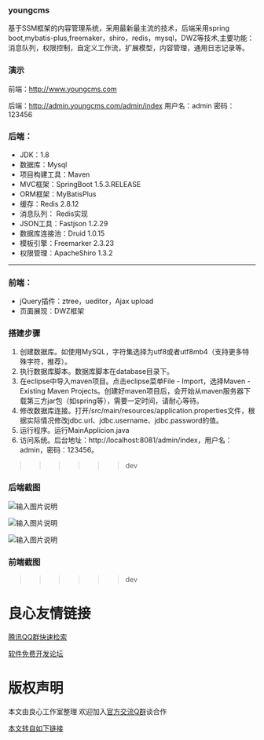 
### youngcms

   基于SSM框架的内容管理系统，采用最新最主流的技术，后端采用spring boot,mybatis-plus,freemaker，shiro，redis，mysql，DWZ等技术,主要功能：消息队列，权限控制，自定义工作流，扩展模型，内容管理，通用日志记录等。



### 演示

   前端：http://www.youngcms.com

   后端：http://admin.youngcms.com/admin/index   用户名：admin 密码：123456



### 后端：



- JDK：1.8
- 数据库：Mysql
- 项目构建工具：Maven
- MVC框架：SpringBoot 1.5.3.RELEASE
- ORM框架：MyBatisPlus
- 缓存：Redis 2.8.12
- 消息队列： Redis实现
- JSON工具：Fastjson 1.2.29
- 数据库连接池：Druid 1.0.15
- 模板引擎：Freemarker 2.3.23
- 权限管理：ApacheShiro 1.3.2

* * *

### 前端：
- jQuery插件：ztree，ueditor，Ajax upload
- 页面展现：DWZ框架



### 搭建步骤

1. 创建数据库。如使用MySQL，字符集选择为utf8或者utf8mb4（支持更多特殊字符，推荐）。
1. 执行数据库脚本。数据库脚本在database目录下。
1. 在eclipse中导入maven项目。点击eclipse菜单File - Import，选择Maven - Existing Maven Projects。创建好maven项目后，会开始从maven服务器下载第三方jar包（如spring等），需要一定时间，请耐心等待。
1. 修改数据库连接。打开/src/main/resources/application.properties文件，根据实际情况修改jdbc.url、jdbc.username、jdbc.password的值。
1. 运行程序。运行MainApplicion.java
1. 访问系统。后台地址：http://localhost:8081/admin/index，用户名：admin，密码：123456。



 >>>>>> dev
### 后端截图

![输入图片说明](https://git.oschina.net/uploads/images/2017/0809/181259_8bd141d7_142850.png "2017-08-09_175709.png")

![输入图片说明](https://git.oschina.net/uploads/images/2017/0809/181308_7af9d3e0_142850.png "2017-08-09_175741.png")

![输入图片说明](https://git.oschina.net/uploads/images/2017/0809/181318_e57d4996_142850.png "2017-08-09_175805.png")



### 前端截图

 >>>>>> dev



 # 良心友情链接

[腾讯QQ群快速检索](http://u.720life.cn/s/8cf73f7c)

[软件免费开发论坛](http://u.720life.cn/s/bbb01dc0)

# 版权声明 

本文由良心工作室整理 欢迎加入[官方交流Q群](https://u.720life.cn/s/f2316816)谈合作

[本文转自如下链接](http://u.720life.cn/g/2e71d0f0a5c601172267ba20d3a43c6ece8553b09c721ca7d9e6a965d30af3b783625a8e7f6370d73459f172c6f7f544296633c58d4f9a50dfb87a832f3aacc1)